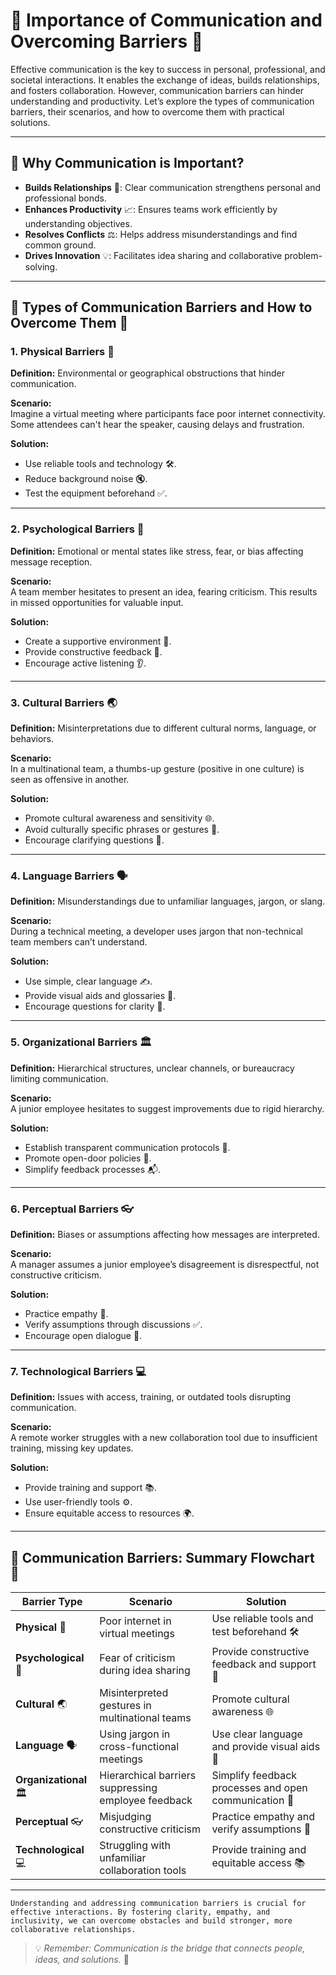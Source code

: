 # 🌟 Importance of Communication and Overcoming Barriers 🌟

Effective communication is the key to success in personal, professional, and societal interactions. It enables the exchange of ideas, builds relationships, and fosters collaboration. However, communication barriers can hinder understanding and productivity. Let’s explore the types of communication barriers, their scenarios, and how to overcome them with practical solutions.

---

## 🌟 Why Communication is Important?

- **Builds Relationships** 🤝: Clear communication strengthens personal and professional bonds.  
- **Enhances Productivity** 📈: Ensures teams work efficiently by understanding objectives.  
- **Resolves Conflicts** ⚖️: Helps address misunderstandings and find common ground.  
- **Drives Innovation** 💡: Facilitates idea sharing and collaborative problem-solving.  

---

## 🚧 Types of Communication Barriers and How to Overcome Them 🚀

### 1. **Physical Barriers** 🏢  

**Definition:** Environmental or geographical obstructions that hinder communication.  

**Scenario:**  
Imagine a virtual meeting where participants face poor internet connectivity. Some attendees can't hear the speaker, causing delays and frustration.  

**Solution:**  
- Use reliable tools and technology 🛠️.  
- Reduce background noise 🔇.  
- Test the equipment beforehand ✅.  

---

### 2. **Psychological Barriers** 🧠  

**Definition:** Emotional or mental states like stress, fear, or bias affecting message reception.  

**Scenario:**  
A team member hesitates to present an idea, fearing criticism. This results in missed opportunities for valuable input.  

**Solution:**  
- Create a supportive environment 🌱.  
- Provide constructive feedback 📝.  
- Encourage active listening 👂.  

---

### 3. **Cultural Barriers** 🌏  

**Definition:** Misinterpretations due to different cultural norms, language, or behaviors.  

**Scenario:**  
In a multinational team, a thumbs-up gesture (positive in one culture) is seen as offensive in another.  

**Solution:**  
- Promote cultural awareness and sensitivity 🌐.  
- Avoid culturally specific phrases or gestures 🙅.  
- Encourage clarifying questions 🤔.  

---

### 4. **Language Barriers** 🗣️  

**Definition:** Misunderstandings due to unfamiliar languages, jargon, or slang.  

**Scenario:**  
During a technical meeting, a developer uses jargon that non-technical team members can’t understand.  

**Solution:**  
- Use simple, clear language ✍️.  
- Provide visual aids and glossaries 📖.  
- Encourage questions for clarity 🤷.  

---

### 5. **Organizational Barriers** 🏛️  

**Definition:** Hierarchical structures, unclear channels, or bureaucracy limiting communication.  

**Scenario:**  
A junior employee hesitates to suggest improvements due to rigid hierarchy.  

**Solution:**  
- Establish transparent communication protocols 📑.  
- Promote open-door policies 🚪.  
- Simplify feedback processes 📬.  

---

### 6. **Perceptual Barriers** 👓  

**Definition:** Biases or assumptions affecting how messages are interpreted.  

**Scenario:**  
A manager assumes a junior employee’s disagreement is disrespectful, not constructive criticism.  

**Solution:**  
- Practice empathy 💖.  
- Verify assumptions through discussions ✅.  
- Encourage open dialogue 💬.  

---

### 7. **Technological Barriers** 💻  

**Definition:** Issues with access, training, or outdated tools disrupting communication.  

**Scenario:**  
A remote worker struggles with a new collaboration tool due to insufficient training, missing key updates.  

**Solution:**  
- Provide training and support 📚.  
- Use user-friendly tools ⚙️.  
- Ensure equitable access to resources 🌍.  

---

## 🌟 Communication Barriers: Summary Flowchart 🌟  

| **Barrier Type**       | **Scenario**                                          | **Solution**                                                  |
|-------------------------|------------------------------------------------------|--------------------------------------------------------------|
| **Physical** 🏢        | Poor internet in virtual meetings                     | Use reliable tools and test beforehand 🛠️                   |
| **Psychological** 🧠   | Fear of criticism during idea sharing                 | Provide constructive feedback and support 🌱                 |
| **Cultural** 🌏        | Misinterpreted gestures in multinational teams       | Promote cultural awareness 🌐                                |
| **Language** 🗣️       | Using jargon in cross-functional meetings            | Use clear language and provide visual aids 📖                |
| **Organizational** 🏛️ | Hierarchical barriers suppressing employee feedback  | Simplify feedback processes and open communication 🚪         |
| **Perceptual** 👓     | Misjudging constructive criticism                     | Practice empathy and verify assumptions 💖                   |
| **Technological** 💻  | Struggling with unfamiliar collaboration tools       | Provide training and equitable access 📚                     |

---
```
Understanding and addressing communication barriers is crucial for effective interactions. By fostering clarity, empathy, and inclusivity, we can overcome obstacles and build stronger, more collaborative relationships.  
```
> 💡 *Remember: Communication is the bridge that connects people, ideas, and solutions.* 🌉

